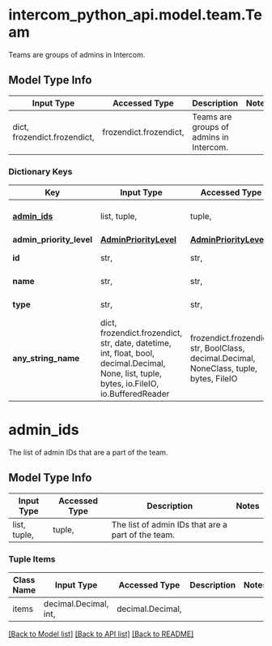 # intercom_python_api.model.team.Team

Teams are groups of admins in Intercom.

## Model Type Info
Input Type | Accessed Type | Description | Notes
------------ | ------------- | ------------- | -------------
dict, frozendict.frozendict,  | frozendict.frozendict,  | Teams are groups of admins in Intercom. | 

### Dictionary Keys
Key | Input Type | Accessed Type | Description | Notes
------------ | ------------- | ------------- | ------------- | -------------
**[admin_ids](#admin_ids)** | list, tuple,  | tuple,  | The list of admin IDs that are a part of the team. | [optional] 
**admin_priority_level** | [**AdminPriorityLevel**](AdminPriorityLevel.md) | [**AdminPriorityLevel**](AdminPriorityLevel.md) |  | [optional] 
**id** | str,  | str,  | The id of the team | [optional] 
**name** | str,  | str,  | The name of the team | [optional] 
**type** | str,  | str,  | Value is always \&quot;team\&quot; | [optional] 
**any_string_name** | dict, frozendict.frozendict, str, date, datetime, int, float, bool, decimal.Decimal, None, list, tuple, bytes, io.FileIO, io.BufferedReader | frozendict.frozendict, str, BoolClass, decimal.Decimal, NoneClass, tuple, bytes, FileIO | any string name can be used but the value must be the correct type | [optional]

# admin_ids

The list of admin IDs that are a part of the team.

## Model Type Info
Input Type | Accessed Type | Description | Notes
------------ | ------------- | ------------- | -------------
list, tuple,  | tuple,  | The list of admin IDs that are a part of the team. | 

### Tuple Items
Class Name | Input Type | Accessed Type | Description | Notes
------------- | ------------- | ------------- | ------------- | -------------
items | decimal.Decimal, int,  | decimal.Decimal,  |  | 

[[Back to Model list]](../../README.md#documentation-for-models) [[Back to API list]](../../README.md#documentation-for-api-endpoints) [[Back to README]](../../README.md)

